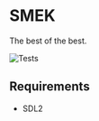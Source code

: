 # SMEK
The best of the best.

![Tests](https://github.com/FredTheDino/SMEK/workflows/Tests/badge.svg?branch=master)

## Requirements
 - SDL2
